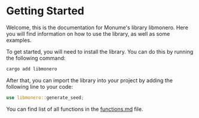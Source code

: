 # Getting Started

Welcome, this is the documentation for Monume's library libmonero. Here you will find information on how to use the library, as well as some examples.

To get started, you will need to install the library. You can do this by running the following command:
```bash
cargo add libmonero
```
After that, you can import the library into your project by adding the following line to your code:
```rust
use libmonero::generate_seed;
```

You can find list of all functions in the [functions.md](./functions.md) file.